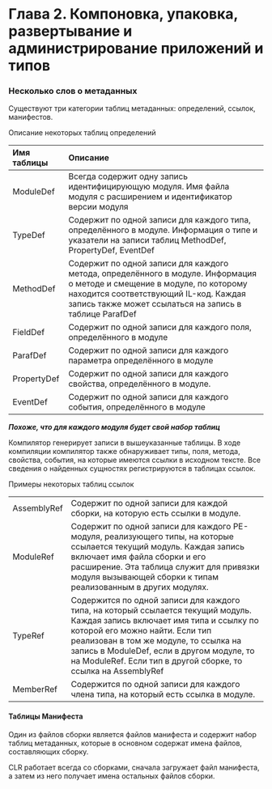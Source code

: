 # Глава 2. Компоновка, упаковка, развертывание и администрирование приложений и типов

### Несколько слов о метаданных

Существуют три категории таблиц метаданных: определений, ссылок, манифестов.

Описание некоторых таблиц определений

| Имя таблицы | Описание |
| :--- | :--- |
| ModuleDef | Всегда содержит одну запись идентифицирующую модуля. Имя файла модуля с расширением и идентификатор версии модуля |
| TypeDef | Содержит по одной записи для каждого типа, определённого в модуле. Информация о типе и указатели на записи таблиц MethodDef, PropertyDef, EventDef |
| MethodDef | Содержит по одной записи для каждого метода, определённого в модуле. Информация о методе и смещение в модуле, по которому находится соответствующий IL-код. Каждая запись также может ссылаться на запись в таблице ParafDef |
| FieldDef | Содержит по одной записи для каждого поля, определённого в модуле |
| ParafDef | Содержит по одной записи для каждого параметра определённого в модуле |
| PropertyDef | Содержит по одной записи для каждого свойства, определённого в модуле. |
| EventDef | Содержит по одной записи для каждого события, определённого в модуле |

_**Похоже, что для каждого модуля будет свой набор таблиц**_

Компилятор генерирует записи в вышеуказанные таблицы. В ходе компиляции компилятор также обнаруживает типы, поля, метода, свойства, события, на которые имеются ссылки в исходном тексте. Все сведения о найденных сущностях регистрируются в таблицах ссылок.

Примеры некоторых таблиц ссылок

|  |  |
| :--- | :--- |
| AssemblyRef | Содержит по одной записи для каждой сборки, на которую есть ссылки в модуле. |
| ModuleRef | Содержит по одной записи для каждого PE-модуля, реализующего типы, на которые ссылается текущий модуль. Каждая запись включает имя файла сборки и его расширение. Эта таблица служит для привязки модуля вызывающей сборки к типам реализованным в других модулях. |
| TypeRef | Содержится по одной записи для каждого типа, на который ссылается текущий модуль. Каждая запись включает имя типа и ссылку по которой его можно найти. Если тип реализован в том же модуле, то ссылка на запись в ModuleDef, если в другом модуле, то на ModuleRef. Если тип в другой сборке, то ссылка на AssemblyRef |
| MemberRef | Содержится по одной записи для каждого члена типа, на который есть ссылка в модуле. |

#### Таблицы Манифеста

Один из файлов сборки является файлов манифеста и содержит набор таблиц метаданных, которые в основном содержат имена файлов, составляющих сборку.

CLR работает всегда со сборками, сначала загружает файл манифеста, а затем из него получает имена остальных файлов сборки.

